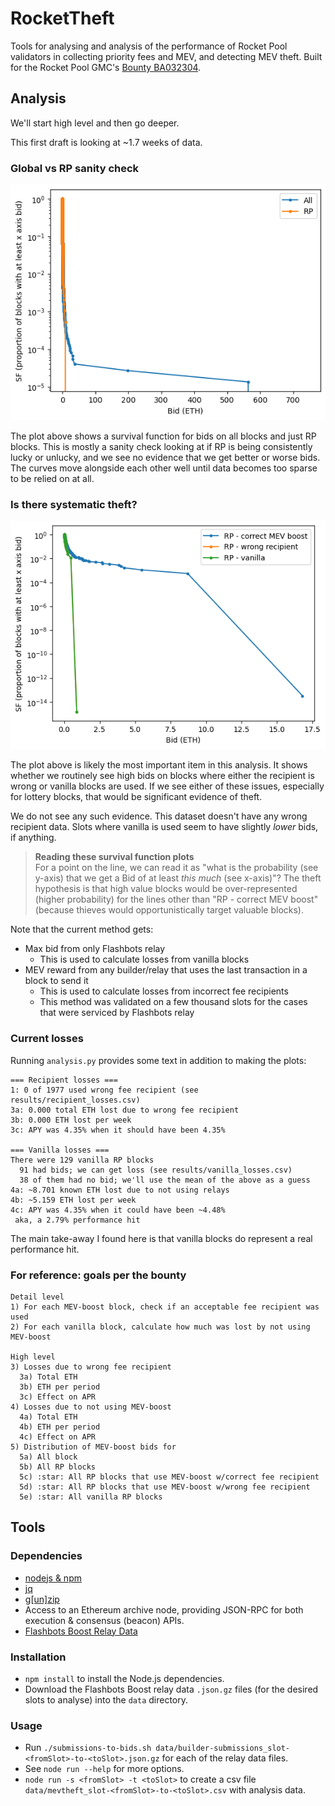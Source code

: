 # RocketTheft
Tools for analysing and analysis of the performance of Rocket Pool validators in collecting priority
fees and MEV, and detecting MEV theft. Built for the Rocket Pool GMC's
[Bounty BA032304](https://dao.rocketpool.net/t/july-2023-gmc-call-for-bounty-applications-deadline-is-july-15th/1936/6).

## Analysis
We'll start high level and then go deeper.

This first draft is looking at ~1.7 weeks of data.

### Global vs RP sanity check
![image](./results/global_vs_rp.png)

The plot above shows a survival function for bids on all blocks and just RP blocks. This is mostly a
sanity check looking at if RP is being consistently lucky or unlucky, and we see no evidence that we
get better or worse bids. The curves move alongside each other well until data becomes too sparse to
be relied on at all.

### Is there systematic theft?
![image](./results/rp_subcategories.png)

The plot above is likely the most important item in this analysis. It shows whether we routinely see
high bids on blocks where either the recipient is wrong or vanilla blocks are used. If we see either
of these issues, especially for lottery blocks, that would be significant evidence of theft.

We do not see any such evidence. This dataset doesn't have any wrong recipient data. Slots where
vanilla is used seem to have slightly _lower_ bids, if anything.

> **Reading these survival function plots**  
> For a point on the line, we can read it as "what is the probability (see y-axis) that we get a
> Bid of at least _this much_ (see x-axis)"? The theft hypothesis is that high value blocks would be
> over-represented (higher probability) for the lines other than "RP - correct MEV boost" (because
> thieves would opportunistically target valuable blocks).

Note that the current method gets:
- Max bid from only Flashbots relay
  - This is used to calculate losses from vanilla blocks
- MEV reward from any builder/relay that uses the last transaction in a block to send it
  - This is used to calculate losses from incorrect fee recipients 
  - This method was validated on a few thousand slots for the cases that were serviced by Flashbots
  relay

### Current losses

Running `analysis.py` provides some text in addition to making the plots:

```
=== Recipient losses ===
1: 0 of 1977 used wrong fee recipient (see results/recipient_losses.csv)
3a: 0.000 total ETH lost due to wrong fee recipient
3b: 0.000 ETH lost per week
3c: APY was 4.35% when it should have been 4.35%

=== Vanilla losses ===
There were 129 vanilla RP blocks
  91 had bids; we can get loss (see results/vanilla_losses.csv)
  38 of them had no bid; we'll use the mean of the above as a guess
4a: ~8.701 known ETH lost due to not using relays
4b: ~5.159 ETH lost per week
4c: APY was 4.35% when it could have been ~4.48%
 aka, a 2.79% performance hit
 ```

The main take-away I found here is that vanilla blocks do represent a real performance hit.

### For reference: goals per the bounty

```
Detail level
1) For each MEV-boost block, check if an acceptable fee recipient was used
2) For each vanilla block, calculate how much was lost by not using MEV-boost

High level
3) Losses due to wrong fee recipient
  3a) Total ETH
  3b) ETH per period
  3c) Effect on APR
4) Losses due to not using MEV-boost
  4a) Total ETH
  4b) ETH per period
  4c) Effect on APR
5) Distribution of MEV-boost bids for
  5a) All block
  5b) All RP blocks
  5c) :star: All RP blocks that use MEV-boost w/correct fee recipient
  5d) :star: All RP blocks that use MEV-boost w/wrong fee recipient
  5e) :star: All vanilla RP blocks
```



## Tools
### Dependencies
- [nodejs & npm](https://nodejs.org/en)
- [jq](https://jqlang.github.io/jq/)
- [g[un]zip](https://www.gnu.org/software/gzip/)
- Access to an Ethereum archive node, providing JSON-RPC for both execution & consensus (beacon) APIs.
- [Flashbots Boost Relay Data](https://flashbots-boost-relay-public.s3.us-east-2.amazonaws.com/index.html)

### Installation
- `npm install` to install the Node.js dependencies.
- Download the Flashbots Boost relay data `.json.gz` files (for the desired slots to analyse) into the `data` directory.

### Usage
- Run `./submissions-to-bids.sh data/builder-submissions_slot-<fromSlot>-to-<toSlot>.json.gz` for each of the relay data files.
- See `node run --help` for more options.
- `node run -s <fromSlot> -t <toSlot>` to create a csv file `data/mevtheft_slot-<fromSlot>-to-<toSlot>.csv` with analysis data.
